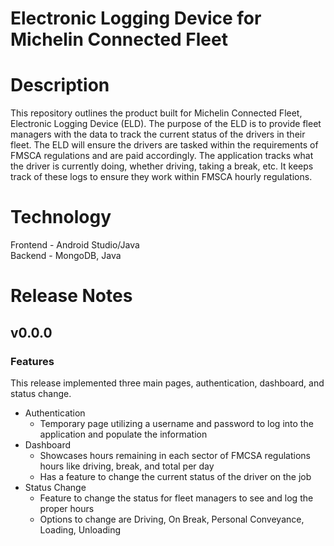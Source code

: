 # Electronic Logging Device for Michelin Connected Fleet

# Description
This repository outlines the product built for Michelin Connected Fleet, Electronic Logging Device (ELD). The purpose of the ELD is to provide fleet managers with the data to track the current status of the drivers in their fleet. The ELD will ensure the drivers are tasked within the requirements of FMSCA regulations and are paid accordingly. The application tracks what the driver is currently doing, whether driving, taking a break, etc. It keeps track of these logs to ensure they work within FMSCA hourly regulations.

# Technology
Frontend - Android Studio/Java \
Backend - MongoDB, Java

# Release Notes
## v0.0.0
### Features
This release implemented three main pages, authentication, dashboard, and status change. 
* Authentication
  * Temporary page utilizing a username and password to log into the application and populate the information
* Dashboard
  * Showcases hours remaining in each sector of FMCSA regulations hours like driving, break, and total per day
  * Has a feature to change the current status of the driver on the job
* Status Change
  * Feature to change the status for fleet managers to see and log the proper hours
  * Options to change are Driving, On Break, Personal Conveyance, Loading, Unloading

